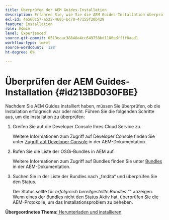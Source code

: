 ```yaml
---
title: Überprüfen der AEM Guides-Installation
description: Erfahren Sie, wie Sie die AEM Guides-Installation überprüfen
exl-id: 4e566c57-a522-4605-bc70-47155f20b429
feature: Installation
role: Admin
level: Experienced
source-git-commit: 0513ecac38840a4cc649758bd1180edff1f8aed1
workflow-type: tm+mt
source-wordcount: '128'
ht-degree: 0%

---
```


# Überprüfen der AEM Guides-Installation {#id213BD030FBE}

Nachdem Sie AEM Guides installiert haben, müssen Sie überprüfen, ob die Installation erfolgreich war oder nicht. Führen Sie die folgenden Schritte aus, um die Installation zu überprüfen:

1. Greifen Sie auf die Developer Console Ihres Cloud Service zu.

   Weitere Informationen zum Zugriff auf Developer Console finden Sie unter [Zugriff auf Developer Console](https://experienceleague.adobe.com/docs/experience-manager-learn/cloud-service/debugging/debugging-aem-as-a-cloud-service/developer-console.html?lang=de) in der AEM-Dokumentation.

1. Rufen Sie die Liste der OSGi-Bundles in AEM auf.

   Weitere Informationen zum Zugriff auf Bundles finden Sie unter [Bundles](https://experienceleague.adobe.com/docs/experience-manager-learn/cloud-service/debugging/debugging-aem-as-a-cloud-service/developer-console.html?lang=en#bundles) in der AEM-Dokumentation.

1. Suchen Sie in der Liste der Bundles nach „fmdita“ und überprüfen Sie den Status.

   Der Status sollte für *erfolgreich bereitgestellte Bundles &quot;*&quot; anzeigen. Wenn eines der Bundles nicht den Status Aktiv hat, überprüfen Sie die AEM-Protokolle, um das Installationsproblem zu beheben.


**Übergeordnetes Thema:**[ Herunterladen und installieren](download-install.md)
